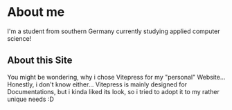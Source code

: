 <script setup>
import { VPTeamMembers } from 'vitepress/theme'

const members = [
  {
    avatar: 'https://www.github.com/Evolinox.png',
    name: 'Evolinox',
    title: 'Student',
    links: [
      { icon: 'github', link: 'https://github.com/Evolinox' },
      { icon: 'youtube', link: 'https://www.youtube.com/channel/UCXXdteIrezyZ_PbtmHTGLgA'},
      { icon: 'instagram', link: 'https://www.instagram.com/pascal.jedi/' }
    ]
  }
]
</script>

# About me

I'm a student from southern Germany currently studying applied computer science!

## About this Site

You might be wondering, why i chose Vitepress for my "personal" Website... Honestly, i don't know either... Vitepress is mainly designed for Documentations, but i kinda liked its look, so i tried to adopt it to my rather unique needs :D

<VPTeamMembers size="medium" :members="members" />